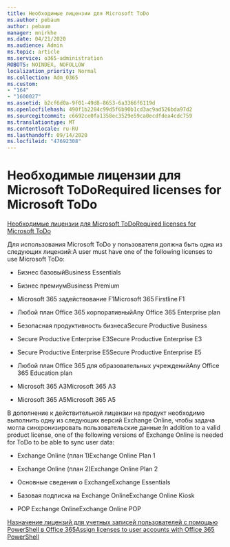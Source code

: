 ```yaml
---
title: Необходимые лицензии для Microsoft ToDo
ms.author: pebaum
author: pebaum
manager: mnirkhe
ms.date: 04/21/2020
ms.audience: Admin
ms.topic: article
ms.service: o365-administration
ROBOTS: NOINDEX, NOFOLLOW
localization_priority: Normal
ms.collection: Adm_O365
ms.custom:
- "164"
- "1600027"
ms.assetid: b2cf6d0a-9f01-49d8-8653-6a3366f6119d
ms.openlocfilehash: 490f1b2284c99d5f6b90b1cd3ac9ad526bda97d2
ms.sourcegitcommit: c6692ce0fa1358ec3529e59ca0ecdfdea4cdc759
ms.translationtype: MT
ms.contentlocale: ru-RU
ms.lasthandoff: 09/14/2020
ms.locfileid: "47692308"
---
```

# <a name="required-licenses-for-microsoft-todo"></a><span data-ttu-id="b4e16-102">Необходимые лицензии для Microsoft ToDo</span><span class="sxs-lookup"><span data-stu-id="b4e16-102">Required licenses for Microsoft ToDo</span></span>

[<span data-ttu-id="b4e16-103">Необходимые лицензии для Microsoft ToDo</span><span class="sxs-lookup"><span data-stu-id="b4e16-103">Required licenses for Microsoft ToDo</span></span>](https://support.office.com/article/381e9d1b-c500-49b5-973e-890fd86528d7.aspx)
  
<span data-ttu-id="b4e16-104">Для использования Microsoft ToDo у пользователя должна быть одна из следующих лицензий:</span><span class="sxs-lookup"><span data-stu-id="b4e16-104">A user must have one of the following licenses to use Microsoft ToDo:</span></span>
  
- <span data-ttu-id="b4e16-105">Бизнес базовый</span><span class="sxs-lookup"><span data-stu-id="b4e16-105">Business Essentials</span></span>

- <span data-ttu-id="b4e16-106">Бизнес премиум</span><span class="sxs-lookup"><span data-stu-id="b4e16-106">Business Premium</span></span>

- <span data-ttu-id="b4e16-107">Microsoft 365 задействование F1</span><span class="sxs-lookup"><span data-stu-id="b4e16-107">Microsoft 365 Firstline F1</span></span>

- <span data-ttu-id="b4e16-108">Любой план Office 365 корпоративный</span><span class="sxs-lookup"><span data-stu-id="b4e16-108">Any Office 365 Enterprise plan</span></span>

- <span data-ttu-id="b4e16-109">Безопасная продуктивность бизнеса</span><span class="sxs-lookup"><span data-stu-id="b4e16-109">Secure Productive Business</span></span>

- <span data-ttu-id="b4e16-110">Secure Productive Enterprise E3</span><span class="sxs-lookup"><span data-stu-id="b4e16-110">Secure Productive Enterprise E3</span></span>

- <span data-ttu-id="b4e16-111">Secure Productive Enterprise E5</span><span class="sxs-lookup"><span data-stu-id="b4e16-111">Secure Productive Enterprise E5</span></span>

- <span data-ttu-id="b4e16-112">Любой план Office 365 для образовательных учреждений</span><span class="sxs-lookup"><span data-stu-id="b4e16-112">Any Office 365 Education plan</span></span>

- <span data-ttu-id="b4e16-113">Microsoft 365 A3</span><span class="sxs-lookup"><span data-stu-id="b4e16-113">Microsoft 365 A3</span></span>

- <span data-ttu-id="b4e16-114">Microsoft 365 A5</span><span class="sxs-lookup"><span data-stu-id="b4e16-114">Microsoft 365 A5</span></span>

<span data-ttu-id="b4e16-115">В дополнение к действительной лицензии на продукт необходимо выполнить одну из следующих версий Exchange Online, чтобы задача могла синхронизировать пользовательские данные:</span><span class="sxs-lookup"><span data-stu-id="b4e16-115">In addition to a valid product license, one of the following versions of Exchange Online is needed for ToDo to be able to sync user data:</span></span>
  
- <span data-ttu-id="b4e16-116">Exchange Online (план 1)</span><span class="sxs-lookup"><span data-stu-id="b4e16-116">Exchange Online Plan 1</span></span>

- <span data-ttu-id="b4e16-117">Exchange Online (план 2)</span><span class="sxs-lookup"><span data-stu-id="b4e16-117">Exchange Online Plan 2</span></span>

- <span data-ttu-id="b4e16-118">Основные сведения о Exchange</span><span class="sxs-lookup"><span data-stu-id="b4e16-118">Exchange Essentials</span></span>

- <span data-ttu-id="b4e16-119">Базовая подписка на Exchange Online</span><span class="sxs-lookup"><span data-stu-id="b4e16-119">Exchange Online Kiosk</span></span>

- <span data-ttu-id="b4e16-120">POP Exchange Online</span><span class="sxs-lookup"><span data-stu-id="b4e16-120">Exchange Online POP</span></span>

[<span data-ttu-id="b4e16-121">Назначение лицензий для учетных записей пользователей с помощью PowerShell в Office 365</span><span class="sxs-lookup"><span data-stu-id="b4e16-121">Assign licenses to user accounts with Office 365 PowerShell</span></span>](https://docs.microsoft.com/office365/enterprise/powershell/assign-licenses-to-user-accounts-with-office-365-powershell )
  